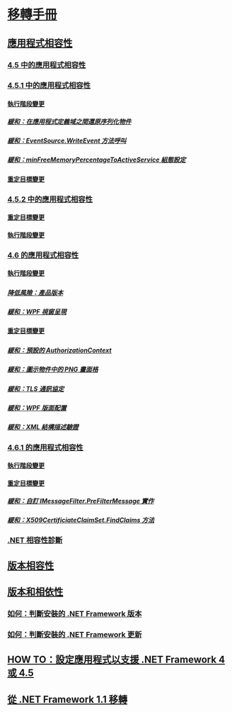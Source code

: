 # [移轉手冊](migration-guide-to-the-net-framework-4-7-4-6-and-4-5.md)
## [應用程式相容性](application-compatibility.md)
### [4.5 中的應用程式相容性](application-compatibility-in-the-net-framework-4-5.md)
### [4.5.1 中的應用程式相容性](application-compatibility-in-the-net-framework-4-5-1.md)
#### [執行階段變更](runtime-changes-in-the-net-framework-4-5-1.md)
##### [緩和：在應用程式定義域之間還原序列化物件](mitigation-deserialization-of-objects-across-app-domains.md)
##### [緩和：EventSource.WriteEvent 方法呼叫](mitigation-eventsource-writeevent-method-calls.md)
##### [緩和：minFreeMemoryPercentageToActiveService 組態設定](mitigation-minfreememorypercentagetoactiveservice-configuration-setting.md)
#### [重定目標變更](retargeting-changes-in-the-net-framework-4-5-1.md)
### [4.5.2 中的應用程式相容性](application-compatibility-in-the-net-framework-4-5-2.md)
#### [重定目標變更](retargeting-changes-in-the-net-framework-4-5-2.md)
#### [執行階段變更](runtime-changes-in-the-net-framework-4-5-2.md)
### [4.6 的應用程式相容性](application-compatibility-in-the-net-framework-4-6.md)
#### [執行階段變更](runtime-changes-in-the-net-framework-4-6.md)
##### [](TocOutOfQuery)
##### [降低風險：產品版本](mitigation-product-versioning.md)
##### [](TocOutOfQuery)
##### [緩和：WPF 視窗呈現](mitigation-wpf-window-rendering.md)
#### [重定目標變更](retargeting-changes-in-the-net-framework-4-6.md)
##### [](TocOutOfQuery)
##### [](TocOutOfQuery)
##### [緩和：預設的 AuthorizationContext](mitigation-default-authorizationcontext.md)
##### [緩和：圖示物件中的 PNG 畫面格](mitigation-png-frames-in-icon-objects.md)
##### [緩和：TLS 通訊協定](mitigation-tls-protocols.md)
##### [緩和：WPF 版面配置](mitigation-wpf-layout.md)
##### [緩和：XML 結構描述驗證](mitigation-xml-schema-validation.md)
### [4.6.1 的應用程式相容性](application-compatibility-in-the-net-framework-4-6-1.md)
#### [執行階段變更](runtime-changes-in-the-net-framework-4-6-1.md)
#### [重定目標變更](retargeting-changes-in-the-net-framework-4-6-1.md)
##### [緩和：自訂 IMessageFilter.PreFilterMessage 實作](mitigation-custom-imessagefilter-prefiltermessage-implementations.md)
##### [緩和：X509CertificiateClaimSet.FindClaims 方法](mitigation-x509certificateclaimset-findclaims-method.md)
##### [](TocOutOfQuery)
### [](TocOutOfQuery)
#### [](TocOutOfQuery)
##### [](TocOutOfQuery)
##### [](TocOutOfQuery)
#### [](TocOutOfQuery)
##### [](TocOutOfQuery)
##### [](TocOutOfQuery)
##### [](TocOutOfQuery)
##### [](TocOutOfQuery)
##### [](TocOutOfQuery)
### [](TocOutOfQuery)
#### [](TocOutOfQuery)
#### [](TocOutOfQuery)
##### [](TocOutOfQuery)
##### [](TocOutOfQuery)
##### [](TocOutOfQuery)
##### [](TocOutOfQuery)
### [.NET 相容性診斷](net-compatibility-diagnostics.md)
## [版本相容性](version-compatibility.md)
## [版本和相依性](versions-and-dependencies.md)
### [如何：判斷安裝的 .NET Framework 版本](how-to-determine-which-versions-are-installed.md)
### [如何：判斷安裝的 .NET Framework 更新](how-to-determine-which-net-framework-updates-are-installed.md)
## [HOW TO：設定應用程式以支援 .NET Framework 4 或 4.5](how-to-configure-an-app-to-support-net-framework-4-or-4-5.md)
## [從 .NET Framework 1.1 移轉](migrating-from-the-net-framework-1-1.md)
